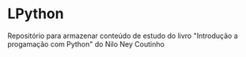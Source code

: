 # LPython
 Repositório para armazenar conteúdo de estudo do livro "Introdução a progamação com Python" do Nilo Ney Coutinho
